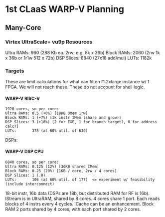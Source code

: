 # 1st CLaaS WARP-V Planning

## Many-Core

### Virtex  UltraScale+ vu9p Resources

Ultra RAMs:  960 (288 Kb ea. 2rw; e.g. 8k x 36b)
Block RAMs: 2060 (2rw 1k x 36b or 1r1w 512 x 72b)
DSP Slices: 6840 (27x18 add/mul)
LUTs: 1182k

### Targets

These are limit calculations for what can fit on f1.2xlarge instance w/ 1 FPGA. We will not reach these. These do not account for shell logic.

#### WARP-V RISC-V

```
1920 cores, so per core:
Ultra RAMs: 0.5 (+0%) [18KB DMem 1rw]
Block RAMs: 1 (+7%) [1k instr IMem (share and grow)]
DSP Slices: 3 (+18%) [2 for EXE, 1 for branch target?, 0 for address calc?]
LUTs:       378 (at 60% util. of 630)
```

DSPs:

#### WARP-V DSP CPU

```
6840 cores, so per core:
Ultra RAMs: 0.125 (12%) [36KB shared IMem]
Block RAMs: 0.25 (20%) [1KB / core, 2rw / 4 cores]
DSP Slices: 1 (.0)
LUTs:       106 (at 60% util. of 177)  <= experiment w/ feasibility (include interconnect)
```

18-bit instr, 16b data (DSPs are 18b, but distributed RAM for RF is 16b).
IStream is in UltraRAM, shared by 8 cores. 4 cores share 1 port. Each reads blocks of 4 instrs every 4 cycles. ICache can be an enhancement.
Block RAM 2 ports shared by 4 cores, with each port shared by 2 cores.
